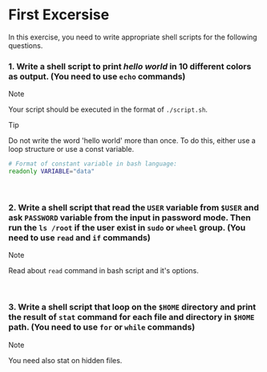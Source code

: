 # First Excersise

In this exercise, you need to write appropriate shell scripts for the following questions.

### 1. Write a shell script to print *hello world* in 10 different colors as output. (You need to use `echo` commands)
> [!NOTE]  
> Your script should be executed in the format of `./script.sh`.

> [!TIP]
> Do not write the word 'hello world' more than once. To do this, either use a loop structure or use a const variable.
```bash
# Format of constant variable in bash language:
readonly VARIABLE="data"
```

<br>

### 2. Write a shell script that read the `USER` variable from `$USER` and ask `PASSWORD` variable from the input in password mode. Then run the `ls /root` if the user exist in `sudo` or `wheel` group. (You need to use `read` and `if` commands) 
> [!NOTE]  
> Read about `read` command in bash script and it's options. 

<br>

### 3. Write a shell script that loop on the `$HOME` directory and print the result of `stat` command for each file and directory in `$HOME` path. (You need to use `for` or `while` commands)
> [!NOTE]
> You need also stat on hidden files.
